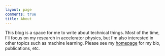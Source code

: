 ```yaml
---
layout: page
comments: true
title: About
---
```


This blog is a space for me to write about technical things. Most of the time, I'll focus on my research in accelerator physics, but I'm also interested in other topics such as machine learning. Please see my [homepage](https://austin-hoover.github.io) for my bio, publications, etc.